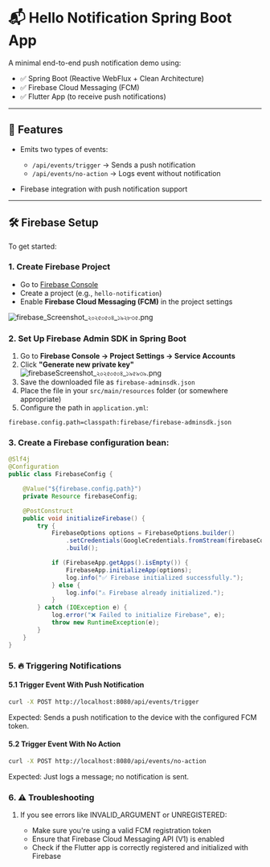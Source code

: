 # 📬 Hello Notification Spring Boot App

A minimal end-to-end push notification demo using:

- ✅ Spring Boot (Reactive WebFlux + Clean Architecture)
- ✅ Firebase Cloud Messaging (FCM)
- ✅ Flutter App (to receive push notifications)

---

## 🚀 Features

- Emits two types of events:
    - `/api/events/trigger` → Sends a push notification
    - `/api/events/no-action` → Logs event without notification

- Firebase integration with push notification support

---

## 🛠️ Firebase Setup

To get started:

### 1. Create Firebase Project

- Go to [Firebase Console](https://console.firebase.google.com/)
- Create a project (e.g., `hello-notification`)
- Enable **Firebase Cloud Messaging (FCM)** in the project settings

![firebase_Screenshot_২০২৫০৫০৪_১৯২৮৩৫.png](firebase_Screenshot_২০২৫০৫০৪_১৯২৮৩৫.png)

### 2. Set Up Firebase Admin SDK in Spring Boot

1. Go to **Firebase Console → Project Settings → Service Accounts**
2. Click **"Generate new private key"**
![firebaseScreenshot_২০২৫০৫০৪_১৯৫৯৩৯.png](firebaseScreenshot_২০২৫০৫০৪_১৯৫৯৩৯.png)
3. Save the downloaded file as `firebase-adminsdk.json`
4. Place the file in your `src/main/resources` folder (or somewhere appropriate)
5. Configure the path in `application.yml`:

```properties
firebase.config.path=classpath:firebase/firebase-adminsdk.json

```

### 3. Create a Firebase configuration bean:

```java
@Slf4j
@Configuration
public class FirebaseConfig {

    @Value("${firebase.config.path}")
    private Resource firebaseConfig;

    @PostConstruct
    public void initializeFirebase() {
        try {
            FirebaseOptions options = FirebaseOptions.builder()
                .setCredentials(GoogleCredentials.fromStream(firebaseConfig.getInputStream()))
                .build();

            if (FirebaseApp.getApps().isEmpty()) {
                FirebaseApp.initializeApp(options);
                log.info("✅ Firebase initialized successfully.");
            } else {
                log.info("⚠️ Firebase already initialized.");
            }
        } catch (IOException e) {
            log.error("❌ Failed to initialize Firebase", e);
            throw new RuntimeException(e);
        }
    }
}
```

### 5. 🔥 Triggering Notifications

#### 5.1 Trigger Event With Push Notification

```bash
curl -X POST http://localhost:8080/api/events/trigger
```

Expected: Sends a push notification to the device with the configured FCM token.

#### 5.2 Trigger Event With No Action

```bash
curl -X POST http://localhost:8080/api/events/no-action
```

Expected: Just logs a message; no notification is sent.

### 6. ⚠️ Troubleshooting

   1. If you see errors like INVALID_ARGUMENT or UNREGISTERED:

        * Make sure you're using a valid FCM registration token
        * Ensure that Firebase Cloud Messaging API (V1) is enabled
        * Check if the Flutter app is correctly registered and initialized with Firebase

